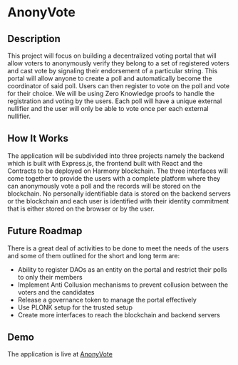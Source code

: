 # AnonyVote

## Description
This project will focus on building a decentralized voting portal that will allow voters to anonymously verify they belong to a set of registered voters and cast vote by signaling their endorsement of a particular string.
This portal will allow anyone to create a poll and automatically become the coordinator of said poll. Users can then register to vote on the poll and vote for their choice. We will be using Zero Knowledge proofs to handle the registration and voting by the users. Each poll will have a unique external nullifier and the user will only be able to vote once per each external nullifier.

## How It Works
The application will be subdivided into three projects namely the backend which is built with Express.js, the frontend built with React and the Contracts to be deployed on Harmony blockchain. The three interfaces will come together to provide the users with a complete platform where they can anonymously vote a poll and the records will be stored on the blockchain.
No personally identifiable data is stored on the backend servers or the blockchain and each user is identified with their identity commitment that is either stored on the browser or by the user.

## Future Roadmap
There is a great deal of activities to be done to meet the needs of the users and some of them outlined for the short and long term are:
- Ability to register DAOs as an entity on the portal and restrict their polls to only their members
- Implement Anti Collusion mechanisms to prevent collusion between the voters and the candidates
- Release a governance token to manage the portal effectively
- Use PLONK setup for the trusted setup
- Create more interfaces to reach the blockchain and backend servers

## Demo
The application is live at [AnonyVote](https://anonyvote-frontend.vercel.app/home)